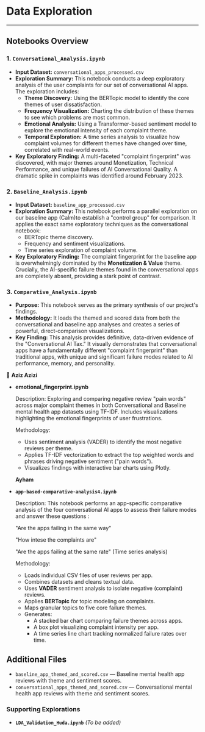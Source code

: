 # Data Exploration

___

## Notebooks Overview

### 1. `Conversational_Analysis.ipynb`

* **Input Dataset:** `conversational_apps_processed.csv`
* **Exploration Summary:** This notebook conducts a deep exploratory analysis of
the user complaints for our set of conversational AI apps. The exploration includes:
  * **Theme Discovery:** Using the BERTopic model to identify the core themes of
  user dissatisfaction.
  * **Frequency Visualization:** Charting the distribution of these themes to see
  which problems are most common.
  * **Emotional Analysis:** Using a Transformer-based sentiment model to explore
  the emotional intensity of each complaint theme.
  * **Temporal Exploration:** A time series analysis to visualize how complaint volumes
  for different themes have changed over time, correlated with real-world events.
* **Key Exploratory Finding:** A multi-faceted "complaint fingerprint" was discovered,
with major themes around Monetization, Technical Performance, and unique failures
of AI Conversational Quality. A dramatic spike in
complaints was identified around February 2023.

### 2. `Baseline_Analysis.ipynb`

* **Input Dataset:** `baseline_app_processed.csv`
* **Exploration Summary:** This notebook performs a parallel exploration on our
baseline app (Calm)to establish a "control group" for comparison. It applies the
exact same exploratory techniques as the conversational notebook:
  * BERTopic theme discovery.
  * Frequency and sentiment visualizations.
  * Time series exploration of complaint volume.
* **Key Exploratory Finding:** The complaint fingerprint for the baseline app is
 overwhelmingly dominated by the **Monetization & Value** theme. Crucially, the
 AI-specific failure themes found in the conversational apps are completely absent,
 providing a stark point of contrast.

### 3. `Comparative_Analysis.ipynb`

* **Purpose:** This notebook serves as the primary synthesis of our project's findings.
* **Methodology:** It loads the themed and scored data from both the conversational
and baseline app analyses and creates a series of powerful, direct-comparison visualizations.
* **Key Finding:** This analysis provides definitive, data-driven evidence of the
"Conversational AI Tax." It visually demonstrates that conversational apps have
a fundamentally different "complaint fingerprint" than traditional apps, with
unique and significant failure modes related to AI performance, memory, and personality.

🔹 **Aziz Azizi**

* **emotional_fingerprint.ipynb**  

  Description: Exploring and comparing negative review "pain words" across major
  complaint themes in both Conversational and Baseline mental health app datasets
  using TF-IDF. Includes visualizations highlighting the emotional fingerprints
  of user frustrations.

  Methodology:  
  * Uses sentiment analysis (VADER) to identify the most negative reviews per
  theme.  
  * Applies TF-IDF vectorization to extract the top weighted words and phrases
  driving negative sentiment ("pain words").  
  * Visualizes findings with interactive bar charts using Plotly.  

  **Ayham**

* **`app-based-comparative-analysis4.ipynb`**  

  Description: This notebook performs an app-specific comparative analysis of
   the four conversational AI apps to assess their failure modes
    and answer these questions :

   "Are the apps failing in the same way"

   "How intese the complaints are"

   "Are the apps failing at the same rate" (Time series analysis)

  Methodology:
  * Loads individual CSV files of user reviews per app.
  * Combines datasets and cleans textual data.
  * Uses **VADER** sentiment analysis to isolate negative (complaint) reviews.
  * Applies **BERTopic** for topic modeling on complaints.
  * Maps granular topics to five core failure themes.
  * Generates:
    * A stacked bar chart comparing failure themes across apps.
    * A box plot visualizing complaint intensity per app.
    * A time series line chart tracking normalized failure rates over time.

## Additional Files

* `baseline_app_themed_and_scored.csv` — Baseline mental health app reviews with
theme and sentiment scores.
* `conversational_apps_themed_and_scored.csv` — Conversational mental health app
reviews with theme and sentiment scores.

### Supporting Explorations

* **`LDA_Validation_Huda.ipynb`** *(To be added)*
